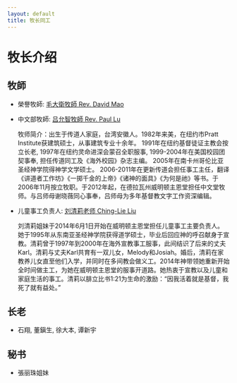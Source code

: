```yaml
---
layout: default
title: 牧长同工
---
```


牧长介绍
=========

牧師
-----

 * 榮譽牧師: [毛大衛牧師 Rev. David Mao](/pastor-mao/)

 * 中文部牧師: [吕允智牧師 Rev. Paul Lu](/pastor-lu/)

      牧师简介：出生于传道人家庭，台湾安徽人。1982年来美，在纽约市Pratt
      Institute获建筑硕士，从事建筑专业十余年。
      1991年在纽约基督徒证主教会按立长老, 1997年在纽约灵命进深会蒙召全职服事, 1999-2004年在美国校园团契事奉, 担任传道同工及《海外校园》杂志主编。
      2005年在南卡州哥伦比亚圣经神学院得神学文学硕士。
      2006-2011年在更新传道会担任事工主任，翻译《讲道者工作坊》《一掷千金的上帝》《诸神的面具》《为何是祂》等书。于2006年11月按立牧职。于2012年起，在德拉瓦州威明顿主恩堂担任中文堂牧师。与吕师母谢晓薇同心事奉，吕师母为多年基督教文字工作资深编辑。

 * 儿童事工负责人: [刘清莉老师 Ching-Lie Liu](/chinglie/)

     刘清莉姐妹于2014年6月1日开始在威明顿主恩堂担任儿童事工主要负责人。她于1995年从东南亚圣经神学院获得道学硕士，毕业后回应神的呼召献身于宣教。清莉曾于1997年到2000年在海外宣教事工服事，此间结识了后来的丈夫Karl。清莉与丈夫Karl共育有一双儿女，Melody和Josiah。婚后，清莉在家教养儿女直至他们入学，并同时在多间教会做义工。2014年神带领她重新开始全时间做主工，为她在威明顿主恩堂的服事开道路。她热衷于宣教以及儿童和家庭生活的事工。清莉以腓立比书1:21为生命的激励：“因我活着就是基督，我死了就有益处。”



长老
-----

 * 石翔, 董鎭生, 徐大本, 谭新宇

秘书
-----

 * 張丽珠姐妹



 
 

 
 [WCCEC]: http://www.wccec.org/
 [NCCEC]: http://www.nccec.org/
